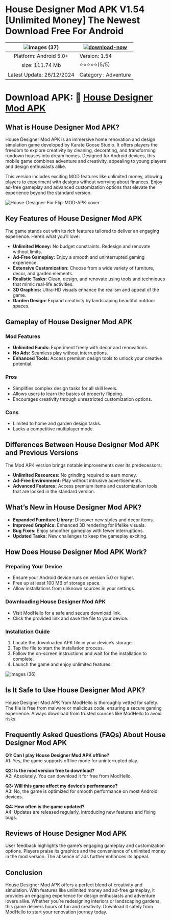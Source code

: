 # House Designer Mod APK V1.54 [Unlimited Money] The Newest Download Free For Android

| ![images (37)](https://github.com/user-attachments/assets/0a4f62f6-587d-41cd-a872-ec5bf1f72c33)| [![download-now](https://github.com/user-attachments/assets/22657e67-9d2d-46af-a41a-5d365d2ddc1f)](https://modhello.com/house-designer-fix-flip-apk/)  |
|:-------------------------------------------------:|-----------------------|
| Platform: Android 5.0+                      | Version: 1.54    |
| size: 111.74 Mb                                |  ⭐️⭐️⭐️⭐️⭐️(5/5) |
| Latest Update: 26/12/2024                      | Category : Adventure |

# Download APK: 🎉 [House Designer Mod APK](https://modhello.com/house-designer-fix-flip-apk/)

## What is House Designer Mod APK?
House Designer Mod APK is an immersive home renovation and design simulation game developed by Karate Goose Studio. It offers players the freedom to explore creativity by cleaning, decorating, and transforming rundown houses into dream homes. Designed for Android devices, this mobile game combines adventure and creativity, appealing to young players and design enthusiasts alike.

This version includes exciting MOD features like unlimited money, allowing players to experiment with designs without worrying about finances. Enjoy ad-free gameplay and advanced customization options that elevate the experience beyond the standard version.

![House-Designer-Fix-Flip-MOD-APK-cover](https://github.com/user-attachments/assets/95acb53f-b9d9-4939-ae6e-76495335ee5b)

## Key Features of House Designer Mod APK
The game stands out with its rich features tailored to deliver an engaging experience. Here’s what you’ll love:

- **Unlimited Money:** No budget constraints. Redesign and renovate without limits.
- **Ad-Free Gameplay:** Enjoy a smooth and uninterrupted gaming experience.
- **Extensive Customization:** Choose from a wide variety of furniture, decor, and garden elements.
- **Realistic Tasks:** Clean, design, and renovate using tools and techniques that mimic real-life activities.
- **3D Graphics:** Ultra-HD visuals enhance the realism and appeal of the game.
- **Garden Design:** Expand creativity by landscaping beautiful outdoor spaces.


## Gameplay of House Designer Mod APK

### Mod Features
- **Unlimited Funds:** Experiment freely with decor and renovations.
- **No Ads:** Seamless play without interruptions.
- **Enhanced Tools:** Access premium design tools to unlock your creative potential.

### Pros
- Simplifies complex design tasks for all skill levels.
- Allows users to learn the basics of property flipping.
- Encourages creativity through unrestricted customization options.

### Cons
- Limited to home and garden design tasks.
- Lacks a competitive multiplayer mode.


## Differences Between House Designer Mod APK and Previous Versions
The Mod APK version brings notable improvements over its predecessors:

- **Unlimited Resources:** No grinding required to earn money.
- **Ad-Free Environment:** Play without intrusive advertisements.
- **Advanced Features:** Access premium items and customization tools that are locked in the standard version.


## What’s New in House Designer Mod APK?

- **Expanded Furniture Library:** Discover new styles and decor items.
- **Improved Graphics:** Enhanced 3D rendering for lifelike visuals.
- **Bug Fixes:** Enjoy smoother gameplay with fewer interruptions.
- **Updated Tasks:** New challenges to keep the gameplay exciting.


## How Does House Designer Mod APK Work?

### Preparing Your Device
- Ensure your Android device runs on version 5.0 or higher.
- Free up at least 100 MB of storage space.
- Allow installations from unknown sources in your settings.

### Downloading House Designer Mod APK
- Visit ModHello for a safe and secure download link.
- Click the provided link and save the file to your device.

### Installation Guide
1. Locate the downloaded APK file in your device’s storage.
2. Tap the file to start the installation process.
3. Follow the on-screen instructions and wait for the installation to complete.
4. Launch the game and enjoy unlimited features.

![images (36)](https://github.com/user-attachments/assets/a16ef612-ba89-4b33-a100-dc02b12a5e2a)


## Is It Safe to Use House Designer Mod APK?
House Designer Mod APK from ModHello is thoroughly vetted for safety. The file is free from malware or malicious code, ensuring a secure gaming experience. Always download from trusted sources like ModHello to avoid risks.


## Frequently Asked Questions (FAQs) About House Designer Mod APK

**Q1: Can I play House Designer Mod APK offline?**  
A1: Yes, the game supports offline mode for uninterrupted play.

**Q2: Is the mod version free to download?**  
A2: Absolutely. You can download it for free from ModHello.

**Q3: Will this game affect my device’s performance?**  
A3: No, the game is optimized for smooth performance on most Android devices.

**Q4: How often is the game updated?**  
A4: Updates are released regularly, introducing new features and fixing bugs.


## Reviews of House Designer Mod APK
User feedback highlights the game’s engaging gameplay and customization options. Players praise its graphics and the convenience of unlimited money in the mod version. The absence of ads further enhances its appeal.


## Conclusion
House Designer Mod APK offers a perfect blend of creativity and simulation. With features like unlimited money and ad-free gameplay, it provides an engaging experience for design enthusiasts and adventure lovers alike. Whether you’re redesigning interiors or landscaping gardens, this game delivers hours of fun and creativity. Download it safely from ModHello to start your renovation journey today.
